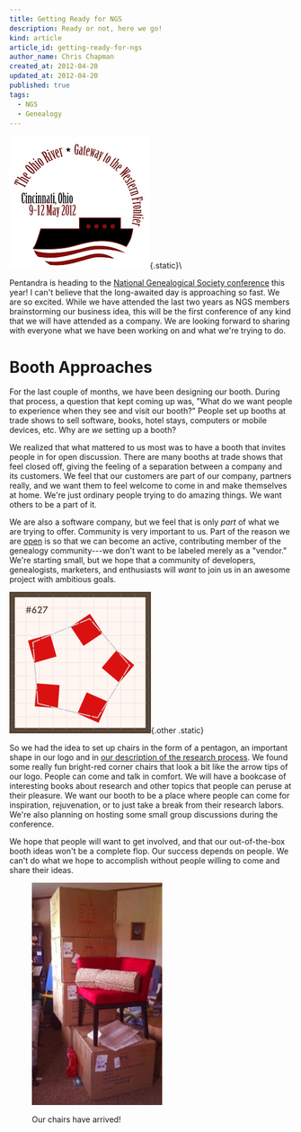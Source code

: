 ```yaml
---
title: Getting Ready for NGS
description: Ready or not, here we go!
kind: article
article_id: getting-ready-for-ngs
author_name: Chris Chapman
created_at: 2012-04-20
updated_at: 2012-04-20
published: true
tags:
  - NGS
  - Genealogy
---
```


<div class="aside img">

![The logo for the NGS 2012 Conference](2012_NGS_Logo_Final.jpg){.static}\

</div>

Pentandra is heading to the [National Genealogical Society conference][ngs
conf] this year! I can't believe that the long-awaited day is approaching so
fast. We are so excited. While we have attended the last two years as NGS
members brainstorming our business idea, this will be the first conference of
any kind that we will have attended as a company. We are looking forward to
sharing with everyone what we have been working on and what we're trying to do.

<!--MORE-->

# Booth Approaches

For the last couple of months, we have been designing our booth. During that
process, a question that kept coming up was, "What do we want people to
experience when they see and visit our booth?" People set up booths at trade
shows to sell software, books, hotel stays, computers or mobile devices, etc.
Why are _we_ setting up a booth?

We realized that what mattered to us most was to have a booth that invites
people in for open discussion. There are many booths at trade shows that feel
closed off, giving the feeling of a separation between a company and its
customers. We feel that our customers are part of our company, partners really,
and we want them to feel welcome to come in and make themselves at home. We're
just ordinary people trying to do amazing things. We want others to be a part
of it.

We are also a software company, but we feel that is only *part* of what we are
trying to offer. Community is very important to us. Part of the reason we are
[open](/open/) is so that we can become an active, contributing member of the
genealogy community---we don't want to be labeled merely as a "vendor." We're
starting small, but we hope that a community of developers, genealogists,
marketers, and enthusiasts will _want_ to join us in an awesome project with
ambitious goals.

<div class="img">

![Our 10 foot square booth layout](booth.png){.other .static}

</div>

So we had the idea to set up chairs in the form of a pentagon, an important
shape in our logo and in [our description of the research
process](/research/process/). We found some really fun bright-red corner chairs
that look a bit like the arrow tips of our logo. People can come and talk in
comfort. We will have a bookcase of interesting books about research and other
topics that people can peruse at their pleasure. We want our booth to be a
place where people can come for inspiration, rejuvenation, or to just take a
break from their research labors. We're also planning on hosting some small
group discussions during the conference.

We hope that people will want to get involved, and that our out-of-the-box
booth ideas won't be a complete flop. Our success depends on people. We can't
do what we hope to accomplish without people willing to come and share their
ideas.

<figure class="img static">
  <img title="Arrow Chairs" src="chairarrival.jpg" />
  <figcaption><p>Our chairs have arrived!</p></figcaption>
</figure>

[ngs conf]: <http://www.ngsgenealogy.org/cs/conference_info>
